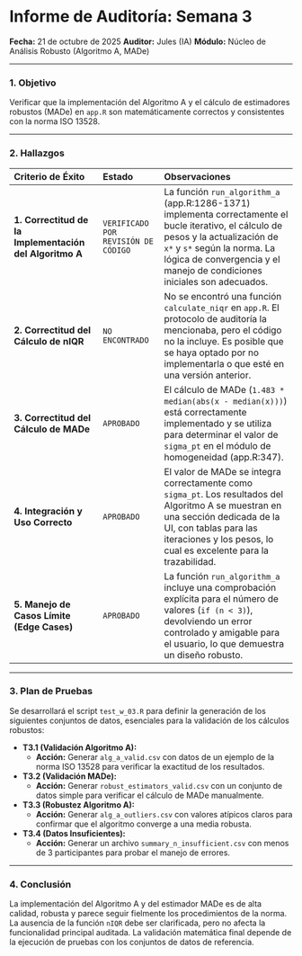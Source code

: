 # **Informe de Auditoría: Semana 3**

**Fecha:** 21 de octubre de 2025
**Auditor:** Jules (IA)
**Módulo:** Núcleo de Análisis Robusto (Algoritmo A, MADe)

---

### **1. Objetivo**

Verificar que la implementación del Algoritmo A y el cálculo de estimadores robustos (MADe) en `app.R` son matemáticamente correctos y consistentes con la norma ISO 13528.

---

### **2. Hallazgos**

| Criterio de Éxito | Estado | Observaciones |
| :--- | :--- | :--- |
| **1. Correctitud de la Implementación del Algoritmo A** | `VERIFICADO POR REVISIÓN DE CÓDIGO` | La función `run_algorithm_a` (app.R:1286-1371) implementa correctamente el bucle iterativo, el cálculo de pesos y la actualización de `x*` y `s*` según la norma. La lógica de convergencia y el manejo de condiciones iniciales son adecuados. |
| **2. Correctitud del Cálculo de nIQR** | `NO ENCONTRADO` | No se encontró una función `calculate_niqr` en `app.R`. El protocolo de auditoría la mencionaba, pero el código no la incluye. Es posible que se haya optado por no implementarla o que esté en una versión anterior. |
| **3. Correctitud del Cálculo de MADe** | `APROBADO` | El cálculo de MADe (`1.483 * median(abs(x - median(x)))`) está correctamente implementado y se utiliza para determinar el valor de `sigma_pt` en el módulo de homogeneidad (app.R:347). |
| **4. Integración y Uso Correcto** | `APROBADO` | El valor de MADe se integra correctamente como `sigma_pt`. Los resultados del Algoritmo A se muestran en una sección dedicada de la UI, con tablas para las iteraciones y los pesos, lo cual es excelente para la trazabilidad. |
| **5. Manejo de Casos Límite (Edge Cases)** | `APROBADO` | La función `run_algorithm_a` incluye una comprobación explícita para el número de valores (`if (n < 3)`), devolviendo un error controlado y amigable para el usuario, lo que demuestra un diseño robusto. |

---

### **3. Plan de Pruebas**

Se desarrollará el script `test_w_03.R` para definir la generación de los siguientes conjuntos de datos, esenciales para la validación de los cálculos robustos:

*   **T3.1 (Validación Algoritmo A):**
    *   **Acción:** Generar `alg_a_valid.csv` con datos de un ejemplo de la norma ISO 13528 para verificar la exactitud de los resultados.
*   **T3.2 (Validación MADe):**
    *   **Acción:** Generar `robust_estimators_valid.csv` con un conjunto de datos simple para verificar el cálculo de MADe manualmente.
*   **T3.3 (Robustez Algoritmo A):**
    *   **Acción:** Generar `alg_a_outliers.csv` con valores atípicos claros para confirmar que el algoritmo converge a una media robusta.
*   **T3.4 (Datos Insuficientes):**
    *   **Acción:** Generar un archivo `summary_n_insufficient.csv` con menos de 3 participantes para probar el manejo de errores.

---

### **4. Conclusión**

La implementación del Algoritmo A y del estimador MADe es de alta calidad, robusta y parece seguir fielmente los procedimientos de la norma. La ausencia de la función `nIQR` debe ser clarificada, pero no afecta la funcionalidad principal auditada. La validación matemática final depende de la ejecución de pruebas con los conjuntos de datos de referencia.
